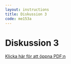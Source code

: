 ```yaml
---
layout: instructions
title: Diskussion 3
code: me153a
---
```


# Diskussion 3

[Klicka här för att öppna PDF:n](/assets/pdf/me153a_me135a_web_mobile_ux.pdf)
